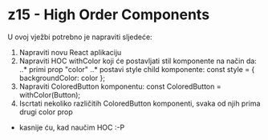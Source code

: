 # z15 - High Order Components

U ovoj vježbi potrebno je napraviti sljedeće:
1. Napraviti novu React aplikaciju
2. Napraviti HOC withColor koji će postavljati stil komponente na način da:
..* primi prop "color"
..* postavi style child komponente: const style = { backgroundColor: color };
3. Napraviti ColoredButton komponentu: const ColoredButton = withColor(Button);
4. Iscrtati nekoliko različitih ColoredButton komponenti, svaka od njih prima drugi color prop

- kasnije ću, kad naučim HOC :-P